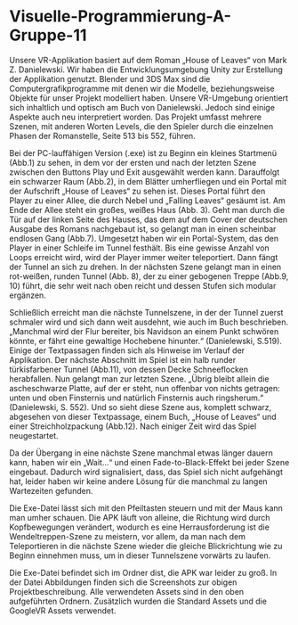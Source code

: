 # Visuelle-Programmierung-A-Gruppe-11

Unsere VR-Applikation basiert auf dem Roman „House of Leaves“ von Mark Z. Danielewski. Wir haben die Entwicklungsumgebung Unity zur Erstellung der Applikation genutzt. Blender und 3DS Max sind die Computergrafikprogramme mit denen wir die Modelle, beziehungsweise Objekte für unser Projekt modelliert haben. Unsere VR-Umgebung orientiert sich inhaltlich und optisch am Buch von Danielewski. Jedoch sind einige Aspekte auch neu interpretiert worden. Das Projekt umfasst mehrere Szenen, mit anderen Worten Levels, die den Spieler durch die einzelnen Phasen der Romanstelle, Seite 513 bis 552, führen. 

Bei der PC-lauffähigen Version (.exe) ist zu Beginn ein kleines Startmenü (Abb.1) zu sehen, in dem vor der ersten und nach der letzten Szene zwischen den Buttons Play und Exit ausgewählt werden kann. Darauffolgt ein schwarzer Raum (Abb.2), in dem Blätter umherfliegen und ein Portal mit der Aufschrift „House of Leaves“ zu sehen ist. Dieses Portal führt den Player zu einer Allee, die durch Nebel und „Falling Leaves“ gesäumt ist. Am Ende der Allee steht ein großes, weißes Haus (Abb. 3). 
Geht man durch die Tür auf der linken Seite des Hauses, das dem auf dem Cover der deutschen Ausgabe des Romans nachgebaut ist, so gelangt man in einen scheinbar endlosen Gang (Abb.7). Umgesetzt haben wir ein Portal-System, das den Player in einer Schleife im Tunnel festhält. Bis eine gewisse Anzahl von Loops erreicht wird, wird der Player immer weiter teleportiert. Dann fängt der Tunnel an sich zu drehen. In der nächsten Szene gelangt man in einen rot-weißen, runden Tunnel (Abb. 8), der zu einer gebogenen Treppe (Abb.9, 10) führt, die sehr weit nach oben reicht und dessen Stufen sich modular ergänzen.

Schließlich erreicht man die nächste Tunnelszene, in der der Tunnel zuerst schmaler wird und sich dann weit ausdehnt, wie auch im Buch beschrieben. „Manchmal wird der Flur bereiter, bis Navidson an einem Punkt schwören könnte, er fährt eine gewaltige Hochebene hinunter.“ (Danielewski, S.519). Einige der Textpassagen finden sich als Hinweise im Verlauf der Applikation. Der nächste Abschnitt im Spiel ist ein halb runder türkisfarbener Tunnel (Abb.11), von dessen Decke Schneeflocken herabfallen. Nun gelangt man zur letzten Szene. „Übrig bleibt allein die ascheschwarze Platte, auf der er steht, nun offenbar von nichts getragen: unten und oben Finsternis und natürlich Finsternis auch ringsherum.“ (Danielewski, S. 552). Und so sieht diese Szene aus, komplett schwarz, abgesehen von dieser Textpassage, einem Buch, „House of Leaves“ und einer Streichholzpackung (Abb.12). Nach einiger Zeit wird das Spiel neugestartet. 

Da der Übergang in eine nächste Szene manchmal etwas länger dauern kann, haben wir ein „Wait…“ und einen Fade-to-Black-Effekt bei jeder Szene eingebaut. Dadurch wird signalisiert, dass, das Spiel sich nicht aufgehängt hat, leider haben wir keine andere Lösung für die manchmal zu langen Wartezeiten gefunden. 

Die Exe-Datei lässt sich mit den Pfeiltasten steuern und mit der Maus kann man umher schauen. Die APK läuft von alleine, die Richtung wird durch Kopfbewegungen verändert, wodurch es eine Herrausforderung ist die Wendeltreppen-Szene zu meistern, vor allem, da man nach dem Teleportieren in die nächste Szene wieder die gleiche Blickrichtung wie zu Beginn einnehmen muss, um in dieser Tunnelszene vorwärts zu laufen.

Die Exe-Datei befindet sich im Ordner dist, die APK war leider zu groß. In der Datei Abbildungen finden sich die Screenshots zur obigen Projektbeschreibung. Alle verwendeten Assets sind in den oben aufgeführten Ordnern. Zusätzlich wurden die Standard Assets und die GoogleVR Assets verwendet.
 
